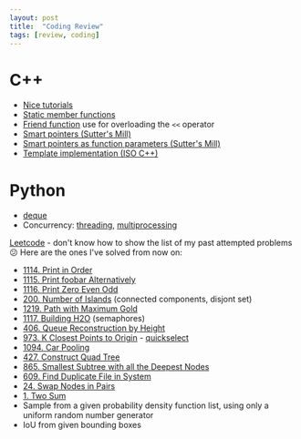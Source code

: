 ```yaml
---
layout: post
title:  "Coding Review"
tags: [review, coding]
---
```


# C++
- [Nice tutorials](http://www.cplusplus.com/doc/tutorial/)
- [Static member functions](https://www.learncpp.com/cpp-tutorial/812-static-member-functions/)
- [Friend function](https://docs.microsoft.com/en-us/cpp/standard-library/overloading-the-output-operator-for-your-own-classes) use for overloading the `<<` operator
- [Smart pointers (Sutter's Mill)](https://herbsutter.com/2013/05/29/gotw-89-solution-smart-pointers/)
- [Smart pointers as function parameters (Sutter's Mill)](https://herbsutter.com/2013/06/05/gotw-91-solution-smart-pointer-parameters/)
- [Template implementation (ISO C++)](https://isocpp.org/wiki/faq/templates#templates-defn-vs-decl)

# Python
- [deque](https://pymotw.com/3/collections/deque.html)
- Concurrency: [threading](https://pymotw.com/3/threading/), [multiprocessing](https://pymotw.com/3/multiprocessing/)

[Leetcode](leetcode.com) - don't know how to show the list of my past attempted problems :confused:
Here are the ones I've solved from now on:
- [1114. Print in Order](https://leetcode.com/problems/print-in-order)
- [1115. Print foobar Alternatively](https://leetcode.com/problems/print-foobar-alternately)
- [1116. Print Zero Even Odd](https://leetcode.com/problems/print-zero-even-odd/)
- [200. Number of Islands](https://leetcode.com/problems/number-of-islands/) (connected components, disjont set)
- [1219. Path with Maximum Gold](https://leetcode.com/problems/path-with-maximum-gold/)
- [1117. Building H2O](https://leetcode.com/problems/building-h2o/) (semaphores)
- [406. Queue Reconstruction by Height](https://leetcode.com/problems/queue-reconstruction-by-height/)
- [973. K Closest Points to Origin](https://leetcode.com/problems/k-closest-points-to-origin/) - [quickselect](https://en.wikipedia.org/wiki/Quickselect)
- [1094. Car Pooling](https://leetcode.com/problems/car-pooling/submissions/)
- [427. Construct Quad Tree](https://leetcode.com/problems/construct-quad-tree/)
- [865. Smallest Subtree with all the Deepest Nodes](https://leetcode.com/problems/smallest-subtree-with-all-the-deepest-nodes/)
- [609. Find Duplicate File in System](https://leetcode.com/problems/find-duplicate-file-in-system/)
- [24. Swap Nodes in Pairs](https://leetcode.com/problems/swap-nodes-in-pairs/)
- [1. Two Sum](https://leetcode.com/problems/two-sum)
- Sample from a given probability density function list, using only a uniform random number generator
- IoU from given bounding boxes
